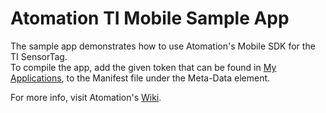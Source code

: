 # Atomation TI Mobile Sample App

The sample app demonstrates how to use Atomation's Mobile SDK for the TI SensorTag.  
To compile the app, add the given token that can be found in [My Applications](http://www.atomation.net/atom/console/index.php), to the Manifest file under the Meta-Data element.

For more info, visit Atomation's [Wiki](www.aotmation.net/wiki).
